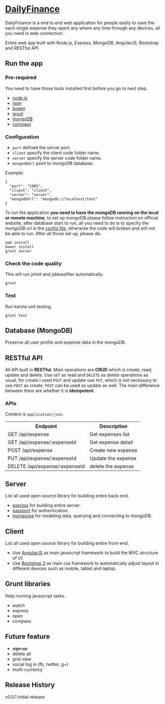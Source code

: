 # [DailyFinance](http://leoj.net)

DailyFinance is a end to end web application for people easily to save the each single expense they spent any where any time through any devices, all you need is web connection. 

Entire web app built with Node.js, Express, MongoDB, AngularJS, Bootstrap and RESTful API.

## Run the app

### Pre-required

You need to have those tools installed first before you go to next step.

* [node.js](http://nodejs.org)
* [npm](http://npmjs.org)
* [bower](http://bower.io)
* [grunt](http://gruntjs.com)
* [mongoDB](http://www.mongodb.org)
* [compass](http://compass-style.org)

### Configuration

* `port` defined the server port.
* `client` specify the client code folder name.
* `server` specify the server code folder name.
* `mongodbUrl` point to mongoDB database.

Example:


```
{
  "port": "1985",
  "client": "client",
  "server": "server",
  "mongodbUrl": "mongodb://localhost/test"
}
```

To run the application **you need to have the mongoDB running on the local or remote machine**, to set up mongoDB please follow instruction on official website, after database start to run, all you need to do is to specify the mongoDB url in the [config file](https://github.com/LeoAJ/DailyFinance/blob/master/config/config.json#L5), otherwise the code will broken and will not be able to run. After all those set up, please do.

```
npm install
bower install
grunt server
```

### Check the code quality

This will run jshint and jsbeautifier automatically.

```
grunt
```

### Test

Run karma unit testing.

```
grunt test
```

## Database (MongoDB)

Preserve all user profile and expense data in the mongoDB.



## RESTful API

All API built in **RESTful**. Main operations are **CRUD** which is create, read, update and delete. Use `GET` as read and `DELETE` as delete operations as usual, for create I used `POST` and update use `PUT`, which is not necessary to use `POST` as create, `POST` can be used as update as well. The main difference between them are whether it is **idempotent**.

### APIs

Content is `application/json`.

<table>
  <tr>
    <th>Endpoint</th>
    <th>Description</th>
  </tr>
  <tr>
      <td>GET /api/expense</td>
      <td>Get expenses list</td>
  </tr>
  <tr>
      <td>GET /api/expense/:expenseId</td>
      <td>Get expense detail</td>
  </tr>
  <tr>
      <td>POST /api/expense</td>
      <td>Create new expense</td>
  </tr>
  <tr>
      <td>PUT /api/expense/:expenseId</td>
      <td>Update the expense</td>
  </tr>
  <tr>
      <td>DELETE /api/expense/:expenseId</td>
      <td>delete the expense</td>
  </tr>
</table>

## Server

List all used open source library for building entire back-end.

* [express](http://expressjs.com) for building entire server.
* [passport](http://passportjs.org) for authentication.
* [mongoose](http://mongoosejs.com) for modeling data, querying and connecting to mongoDB.

## Client

List all used open source library for building entire front-end.

* Use [AngularJS](http://angularjs.org) as main javascript framework to build the MVC structure of UI.
* Use [Bootstrap 3](http://getbootstrap.com) as main css framework to automatically adjust layout in different devices such as mobile, tablet and laptop.

## Grunt libraries

Help running javascript tasks.

* watch
* express
* open
* compass

## Future feature

* <del>sign up<del>
* delete all
* grid view
* social log in (fb, twitter, g+)
* multi-currency

## Release History

v0.0.1 Initial release